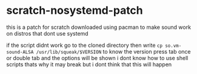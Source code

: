 # scratch-nosystemd-patch
this is a patch for scratch downloaded using pacman to make sound work on distros that dont use systemd

if the script didnt work go to the cloned directory then write 
``cp so.vm-sound-ALSA /usr/lib/squeak/$VERSION``
to know the version press tab once or double tab and the options will be shown
i dont know how to use shell scripts thats why it may break but i dont think that this will happen
